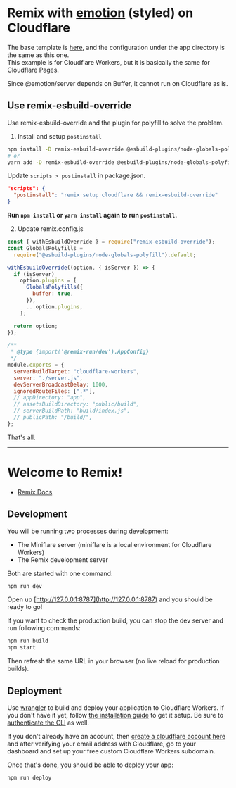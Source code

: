 # Remix with [emotion](https://emotion.sh/docs/introduction) (styled) on Cloudflare

The base template is [here](https://github.com/remix-run/remix/tree/main/examples/emotion), and the configuration under the app directory is the same as this one.  
This example is for Cloudflare Workers, but it is basically the same for Cloudflare Pages.

Since @emotion/server depends on Buffer, it cannot run on Cloudflare as is.

## Use remix-esbuild-override

Use remix-esbuild-override and the plugin for polyfill to solve the problem.

1. Install and setup `postinstall`

```bash
npm install -D remix-esbuild-override @esbuild-plugins/node-globals-polyfill
# or
yarn add -D remix-esbuild-override @esbuild-plugins/node-globals-polyfill
```

Update `scripts > postinstall` in package.json.

```json
"scripts": {
  "postinstall": "remix setup cloudflare && remix-esbuild-override"
}
```

**Run `npm install` or `yarn install` again to run `postinstall`.**

2. Update remix.config.js

```js
const { withEsbuildOverride } = require("remix-esbuild-override");
const GlobalsPolyfills =
  require("@esbuild-plugins/node-globals-polyfill").default;

withEsbuildOverride((option, { isServer }) => {
  if (isServer)
    option.plugins = [
      GlobalsPolyfills({
        buffer: true,
      }),
      ...option.plugins,
    ];

  return option;
});

/**
 * @type {import('@remix-run/dev').AppConfig}
 */
module.exports = {
  serverBuildTarget: "cloudflare-workers",
  server: "./server.js",
  devServerBroadcastDelay: 1000,
  ignoredRouteFiles: [".*"],
  // appDirectory: "app",
  // assetsBuildDirectory: "public/build",
  // serverBuildPath: "build/index.js",
  // publicPath: "/build/",
};
```

That's all.

---

# Welcome to Remix!

- [Remix Docs](https://remix.run/docs)

## Development

You will be running two processes during development:

- The Miniflare server (miniflare is a local environment for Cloudflare Workers)
- The Remix development server

Both are started with one command:

```sh
npm run dev
```

Open up [http://127.0.0.1:8787](http://127.0.0.1:8787) and you should be ready to go!

If you want to check the production build, you can stop the dev server and run following commands:

```sh
npm run build
npm start
```

Then refresh the same URL in your browser (no live reload for production builds).

## Deployment

Use [wrangler](https://developers.cloudflare.com/workers/cli-wrangler) to build and deploy your application to Cloudflare Workers. If you don't have it yet, follow [the installation guide](https://developers.cloudflare.com/workers/cli-wrangler/install-update) to get it setup. Be sure to [authenticate the CLI](https://developers.cloudflare.com/workers/cli-wrangler/authentication) as well.

If you don't already have an account, then [create a cloudflare account here](https://dash.cloudflare.com/sign-up) and after verifying your email address with Cloudflare, go to your dashboard and set up your free custom Cloudflare Workers subdomain.

Once that's done, you should be able to deploy your app:

```sh
npm run deploy
```
